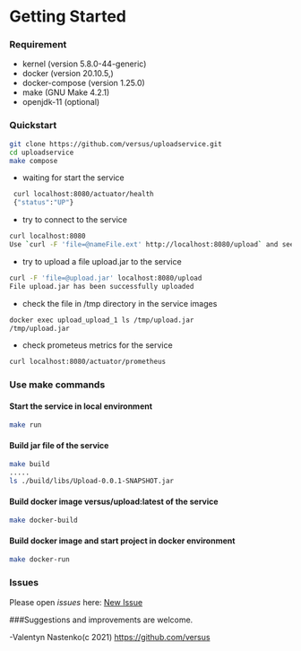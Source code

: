 # Getting Started

### Requirement

* kernel (version 5.8.0-44-generic)
* docker (version 20.10.5,)
* docker-compose  (version 1.25.0)
* make (GNU Make 4.2.1)
* openjdk-11 (optional)

### Quickstart

```bash
git clone https://github.com/versus/uploadservice.git
cd uploadservice
make compose
```
* waiting for start the service
```bash
 curl localhost:8080/actuator/health
 {"status":"UP"}
 ```
* try to connect to the service
```bash
curl localhost:8080
Use `curl -F 'file=@nameFile.ext' http://localhost:8080/upload` and see file into /tmp

```
* try to upload a file upload.jar to the service
```bash
curl -F 'file=@upload.jar' localhost:8080/upload
File upload.jar has been successfully uploaded
```

* check the file in /tmp directory in the service images

```bash
docker exec upload_upload_1 ls /tmp/upload.jar
/tmp/upload.jar
```

* check prometeus metrics for the service
```bash
curl localhost:8080/actuator/prometheus
```

### Use make commands

#### Start the service in local environment
```bash
make run
```

####  Build jar file of the service

```bash
make build
.....
ls ./build/libs/Upload-0.0.1-SNAPSHOT.jar
```

####  Build docker image versus/upload:latest of the service
```bash
make docker-build
```

####  Build docker image and start project in docker environment
```bash
make docker-run
```

### Issues
Please open *issues* here: [New Issue](https://github.com/versus/uploadservice/issues)

###Suggestions and improvements are welcome.

-Valentyn Nastenko(c 2021) https://github.com/versus